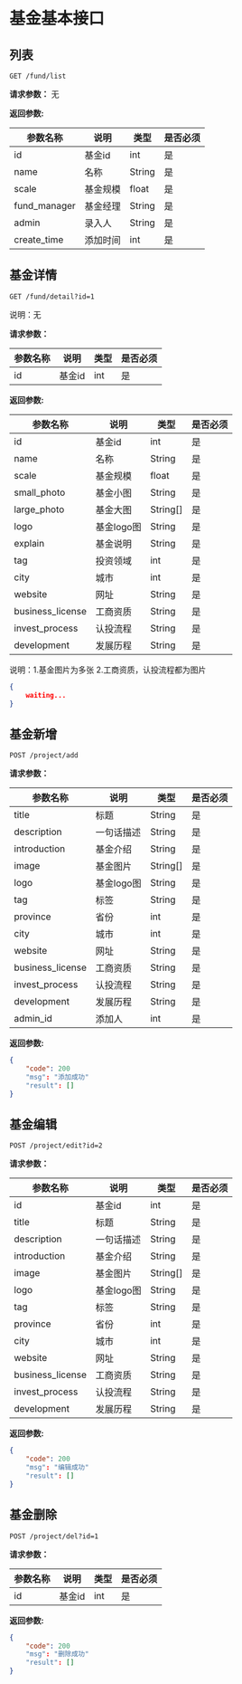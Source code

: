 # 基金基本接口


## 列表

    GET /fund/list
    
**请求参数：**
无


**返回参数:**

|参数名称|说明|类型|是否必须|
|---|---|---|---|
|id|基金id|int|是|
|name|名称|String|是|
|scale|基金规模|float|是|
|fund_manager|基金经理|String|是|
|admin|录入人|String|是|
|create_time|添加时间|int|是|


## 基金详情

	GET /fund/detail?id=1
	
说明：无
	
**请求参数：**

|参数名称|说明|类型|是否必须|
|---|---|---|---|
|id|基金id|int|是|


**返回参数:**

|参数名称|说明|类型|是否必须|
|---|---|---|---|
|id|基金id|int|是|
|name|名称|String|是|
|scale|基金规模|float|是|
|small_photo|基金小图|String|是|
|large_photo|基金大图|String[]|是|
|logo|基金logo图|String|是|
|explain|基金说明|String|是|
|tag|投资领域|int|是|
|city|城市|int|是|
|website|网址|String|是|
|business_license|工商资质|String|是|
|invest_process|认投流程|String|是|
|development|发展历程|String|是|

说明：1.基金图片为多张
	 2.工商资质，认投流程都为图片

```json
{
	waiting...
}
```


## 基金新增

	POST /project/add
	
**请求参数：**

|参数名称|说明|类型|是否必须|
|---|---|---|---|
|title|标题|String|是|
|description|一句话描述|String|是|
|introduction|基金介绍|String|是|
|image|基金图片|String[]|是|
|logo|基金logo图|String|是|
|tag|标签|String|是|
|province|省份|int|是|
|city|城市|int|是|
|website|网址|String|是|
|business_license|工商资质|String|是|
|invest_process|认投流程|String|是|
|development|发展历程|String|是|
|admin_id|添加人|int|是|




**返回参数:**


```json
{
	"code": 200
	"msg": "添加成功"
	"result": []
}
```

## 基金编辑

	POST /project/edit?id=2
	
**请求参数：**

|参数名称|说明|类型|是否必须|
|---|---|---|---|
|id|基金id|int|是|
|title|标题|String|是|
|description|一句话描述|String|是|
|introduction|基金介绍|String|是|
|image|基金图片|String[]|是|
|logo|基金logo图|String|是|
|tag|标签|String|是|
|province|省份|int|是|
|city|城市|int|是|
|website|网址|String|是|
|business_license|工商资质|String|是|
|invest_process|认投流程|String|是|
|development|发展历程|String|是|

**返回参数:**

```json
{
	"code": 200
	"msg": "编辑成功"
	"result": []
}
```

## 基金删除

	POST /project/del?id=1

**请求参数：**

|参数名称|说明|类型|是否必须|
|---|---|---|---|
|id|基金id|int|是|


**返回参数:**

```json
{
	"code": 200
	"msg": "删除成功"
	"result": []
}
```
